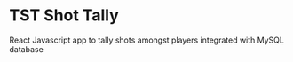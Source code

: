 # TST Shot Tally
React Javascript app to tally shots amongst players integrated with MySQL database

